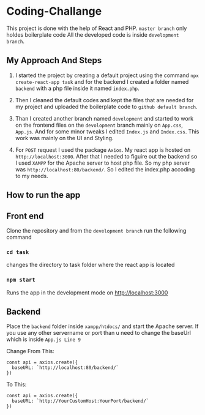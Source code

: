 # Coding-Challange

This project is done with the help of React and PHP. `master branch` only holdes boilerplate code All the developed code is inside `development branch`.

## My Approach And Steps

1) I started the project by creating a default project using the command `npx create-react-app task` and for the backend I created a folder named `backend` with a php file inside it named `index.php`. 

2) Then I cleaned the default codes and kept the files that are needed for my project and uploaded the boilerplate code to `github default branch`. 

3) Than I created another branch named `development` and started to work on the frontend files on the `devolopment` branch mainly on `App.css`, `App.js`. And for some minor tweaks I edited `Index.js` and `Index.css`. This work was mainly on the UI and Styling.

4) For `POST` request I used the package `Axios`. My react app is hosted on `http://localhost:3000`. After that I needed to figuire out the backend so I used `XAMPP` for the Apache server to host php file. So my php server was `http://localhost:80/backend/`. So I edited the index.php accoding to my needs.

## How to run the app

## Front end

Clone the repository and from the `development branch` run the following command

### `cd task`

changes the directory to task folder where the react app is located

### `npm start`

Runs the app in the development mode on [http://localhost:3000](http://localhost:3000)

## Backend

Place the `backend` folder inside `xampp/htdocs/` and start the Apache server. If you use any other servername or port than u need to change the baseUrl which is inside `App.js Line 9`

Change From This:
```
const api = axios.create({
  baseURL: `http://localhost:80/backend/`
})
```

To This:
```
const api = axios.create({
  baseURL: `http://YourCustomHost:YourPort/backend/`
})
```
